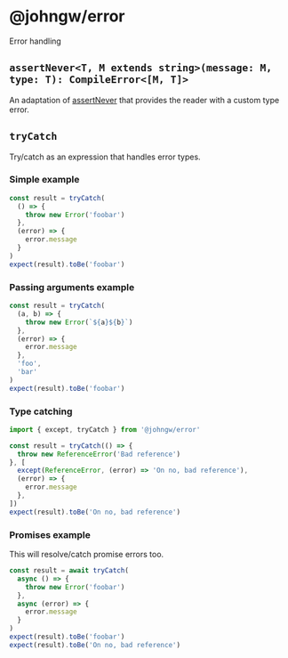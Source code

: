 # @johngw/error

Error handling

## `assertNever<T, M extends string>(message: M, type: T): CompileError<[M, T]>`

An adaptation of [assertNever](https://github.com/aikoven/assert-never#readme) that provides the reader with a custom type error.

## `tryCatch`

Try/catch as an expression that handles error types.

### Simple example

```typescript
const result = tryCatch(
  () => {
    throw new Error('foobar')
  },
  (error) => {
    error.message
  }
)
expect(result).toBe('foobar')
```

### Passing arguments example

```typescript
const result = tryCatch(
  (a, b) => {
    throw new Error(`${a}${b}`)
  },
  (error) => {
    error.message
  },
  'foo',
  'bar'
)
expect(result).toBe('foobar')
```

### Type catching

```typescript
import { except, tryCatch } from '@johngw/error'

const result = tryCatch(() => {
  throw new ReferenceError('Bad reference')
}, [
  except(ReferenceError, (error) => 'On no, bad reference'),
  (error) => {
    error.message
  },
])
expect(result).toBe('On no, bad reference')
```

### Promises example

This will resolve/catch promise errors too.

```typescript
const result = await tryCatch(
  async () => {
    throw new Error('foobar')
  },
  async (error) => {
    error.message
  }
)
expect(result).toBe('foobar')
expect(result).toBe('On no, bad reference')
```
